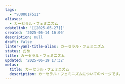 ```yaml
---
tags:
  - "\U0001F511"
aliases:
  - カーセラル・フェミニズム
cdatelink: '[[2025-05-27]]'
created: '2025-06-14 16:06'
description: null
draft: false
linter-yaml-title-alias: カーセラル・フェミニズム
status: だめ
title: カーセラル・フェミニズム
updated: '2025-06-19 17:32'
metas:
  title: カーセラル・フェミニズム
  description: カーセラル・フェミニズムについてのページです。
---
```


